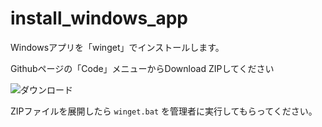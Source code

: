 # install_windows_app
Windowsアプリを「winget」でインストールします。

Githubページの「Code」メニューからDownload ZIPしてください

![ダウンロード](https://user-images.githubusercontent.com/86991695/134862588-27c6996f-51aa-4892-b282-c36e9a73df4f.png)

ZIPファイルを展開したら `winget.bat` を管理者に実行してもらってください。
